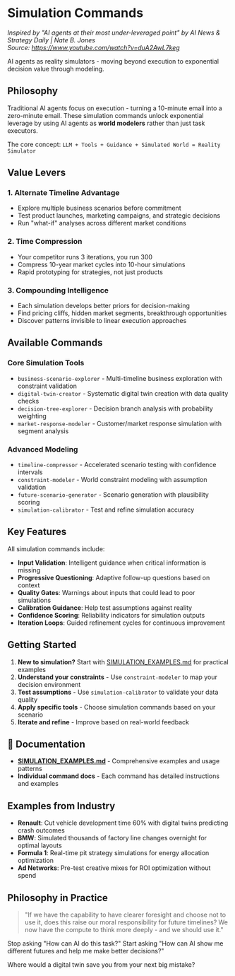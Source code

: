 # Simulation Commands

*Inspired by "AI agents at their most under-leveraged point" by AI News & Strategy Daily | Nate B. Jones*  
*Source: https://www.youtube.com/watch?v=duA2AwL7keg*

AI agents as reality simulators - moving beyond execution to exponential decision value through modeling.

## Philosophy

Traditional AI agents focus on execution - turning a 10-minute email into a zero-minute email. These simulation commands unlock exponential leverage by using AI agents as **world modelers** rather than just task executors.

The core concept: `LLM + Tools + Guidance + Simulated World = Reality Simulator`

## Value Levers

### 1. Alternate Timeline Advantage
- Explore multiple business scenarios before commitment
- Test product launches, marketing campaigns, and strategic decisions
- Run "what-if" analyses across different market conditions

### 2. Time Compression  
- Your competitor runs 3 iterations, you run 300
- Compress 10-year market cycles into 10-hour simulations
- Rapid prototyping for strategies, not just products

### 3. Compounding Intelligence
- Each simulation develops better priors for decision-making
- Find pricing cliffs, hidden market segments, breakthrough opportunities
- Discover patterns invisible to linear execution approaches

## Available Commands

### Core Simulation Tools
- `business-scenario-explorer` - Multi-timeline business exploration with constraint validation
- `digital-twin-creator` - Systematic digital twin creation with data quality checks
- `decision-tree-explorer` - Decision branch analysis with probability weighting
- `market-response-modeler` - Customer/market response simulation with segment analysis

### Advanced Modeling
- `timeline-compressor` - Accelerated scenario testing with confidence intervals  
- `constraint-modeler` - World constraint modeling with assumption validation
- `future-scenario-generator` - Scenario generation with plausibility scoring
- `simulation-calibrator` - Test and refine simulation accuracy

## Key Features

All simulation commands include:

- **Input Validation**: Intelligent guidance when critical information is missing
- **Progressive Questioning**: Adaptive follow-up questions based on context
- **Quality Gates**: Warnings about inputs that could lead to poor simulations
- **Calibration Guidance**: Help test assumptions against reality
- **Confidence Scoring**: Reliability indicators for simulation outputs
- **Iteration Loops**: Guided refinement cycles for continuous improvement

## Getting Started

1. **New to simulation?** Start with [SIMULATION_EXAMPLES.md](./SIMULATION_EXAMPLES.md) for practical examples
2. **Understand your constraints** - Use `constraint-modeler` to map your decision environment
3. **Test assumptions** - Use `simulation-calibrator` to validate your data quality
4. **Apply specific tools** - Choose simulation commands based on your scenario
5. **Iterate and refine** - Improve based on real-world feedback

## 📖 Documentation

- **[SIMULATION_EXAMPLES.md](./SIMULATION_EXAMPLES.md)** - Comprehensive examples and usage patterns
- **Individual command docs** - Each command has detailed instructions and examples

## Examples from Industry

- **Renault**: Cut vehicle development time 60% with digital twins predicting crash outcomes
- **BMW**: Simulated thousands of factory line changes overnight for optimal layouts
- **Formula 1**: Real-time pit strategy simulations for energy allocation optimization
- **Ad Networks**: Pre-test creative mixes for ROI optimization without spend

## Philosophy in Practice

> "If we have the capability to have clearer foresight and choose not to use it, does this raise our moral responsibility for future timelines? We now have the compute to think more deeply - and we should use it."

Stop asking "How can AI do this task?" Start asking "How can AI show me different futures and help me make better decisions?"

Where would a digital twin save you from your next big mistake?